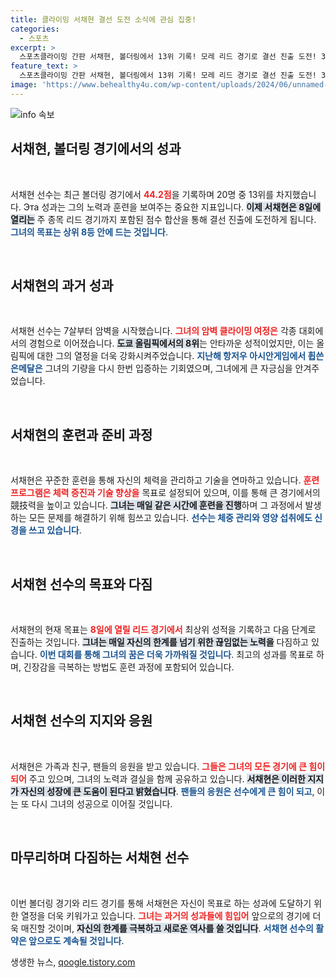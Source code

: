 ```yaml
---
title: 클라이밍 서채현 결선 도전 소식에 관심 집중!
categories:
  - 스포츠
excerpt: >
  스포츠클라이밍 간판 서채현, 볼더링에서 13위 기록! 모레 리드 경기로 결선 진출 도전! 3년 전 올림픽 아쉬움을 떨칠 수 있을까?
feature_text: >
  스포츠클라이밍 간판 서채현, 볼더링에서 13위 기록! 모레 리드 경기로 결선 진출 도전! 3년 전 올림픽 아쉬움을 떨칠 수 있을까?
image: 'https://www.behealthy4u.com/wp-content/uploads/2024/06/unnamed-file.png'
---
```


<p><img src="https://www.behealthy4u.com/wp-content/uploads/2024/06/unnamed-file.png" alt="info 속보" /></p>

<h2 data-ke-size="size26">서채현, 볼더링 경기에서의 성과</h2>

<p data-ke-size="size16">&nbsp;</p>

<p>서채현 선수는 최근 볼더링 경기에서 <b><span style="color: #ee2323;">44.2점</span></b>을 기록하며 20명 중 13위를 차지했습니다. Эта 성과는 그의 노력과 훈련을 보여주는 중요한 지표입니다. <b><span style="background-color: #21538527;">이제 서채현은 8일에 열리는</span></b> 주 종목 리드 경기까지 포함된 점수 합산을 통해 결선 진출에 도전하게 됩니다. <b><span style="color: #1a5490;">그녀의 목표는 상위 8등 안에 드는 것입니다</span></b>.</p>

<p data-ke-size="size16">&nbsp;</p>

<h2 data-ke-size="size26">서채현의 과거 성과</h2>

<p data-ke-size="size16">&nbsp;</p>

<p>서채현 선수는 7살부터 암벽을 시작했습니다. <b><span style="color: #ee2323;">그녀의 암벽 클라이밍 여정은</span></b> 각종 대회에서의 경험으로 이어졌습니다. <b><span style="background-color: #21538527;">도쿄 올림픽에서의 8위</span></b>는 안타까운 성적이었지만, 이는 올림픽에 대한 그의 열정을 더욱 강화시켜주었습니다. <b><span style="color: #1a5490;">지난해 항저우 아시안게임에서 휩쓴 은메달은</span></b> 그녀의 기량을 다시 한번 입증하는 기회였으며, 그녀에게 큰 자긍심을 안겨주었습니다.</p>

<p data-ke-size="size16">&nbsp;</p>

<h2 data-ke-size="size26">서채현의 훈련과 준비 과정</h2>

<p data-ke-size="size16">&nbsp;</p>

<p>서채현은 꾸준한 훈련을 통해 자신의 체력을 관리하고 기술을 연마하고 있습니다. <b><span style="color: #ee2323;">훈련 프로그램은 체력 증진과 기술 향상을</span></b> 목표로 설정되어 있으며, 이를 통해 큰 경기에서의競技력을 높이고 있습니다. <b><span style="background-color: #21538527;">그녀는 매일 같은 시간에 훈련을 진행</span></b>하며 그 과정에서 발생하는 모든 문제를 해결하기 위해 힘쓰고 있습니다. <b><span style="color: #1a5490;">선수는 체중 관리와 영양 섭취에도 신경을 쓰고 있습니다</span></b>.</p>

<p data-ke-size="size16">&nbsp;</p>

<h2 data-ke-size="size26">서채현 선수의 목표와 다짐</h2>

<p data-ke-size="size16">&nbsp;</p>

<p>서채현의 현재 목표는 <b><span style="color: #ee2323;">8일에 열릴 리드 경기에서</span></b> 최상위 성적을 기록하고 다음 단계로 진출하는 것입니다. <b><span style="background-color: #21538527;">그녀는 매일 자신의 한계를 넘기 위한 끊임없는 노력을</span></b> 다짐하고 있습니다. <b><span style="color: #1a5490;">이번 대회를 통해 그녀의 꿈은 더욱 가까워질 것입니다</span></b>. 최고의 성과를 목표로 하며, 긴장감을 극복하는 방법도 훈련 과정에 포함되어 있습니다.</p>

<p data-ke-size="size16">&nbsp;</p>

<h2 data-ke-size="size26">서채현 선수의 지지와 응원</h2>

<p data-ke-size="size16">&nbsp;</p>

<p>서채현은 가족과 친구, 팬들의 응원을 받고 있습니다. <b><span style="color: #ee2323;">그들은 그녀의 모든 경기에 큰 힘이 되어</span></b> 주고 있으며, 그녀의 노력과 결실을 함께 공유하고 있습니다. <b><span style="background-color: #21538527;">서채현은 이러한 지지가 자신의 성장에 큰 도움이 된다고 밝혔습니다</span></b>. <b><span style="color: #1a5490;">팬들의 응원은 선수에게 큰 힘이 되고</span></b>, 이는 또 다시 그녀의 성공으로 이어질 것입니다.</p>

<p data-ke-size="size16">&nbsp;</p>

<h2 data-ke-size="size26">마무리하며 다짐하는 서채현 선수</h2>

<p data-ke-size="size16">&nbsp;</p>

<p>이번 볼더링 경기와 리드 경기를 통해 서채현은 자신이 목표로 하는 성과에 도달하기 위한 열정을 더욱 키워가고 있습니다. <b><span style="color: #ee2323;">그녀는 과거의 성과들에 힘입어</span></b> 앞으로의 경기에 더욱 매진할 것이며, <b><span style="background-color: #21538527;">자신의 한계를 극복하고 새로운 역사를 쓸 것입니다</span></b>. <b><span style="color: #1a5490;">서채현 선수의 활약은 앞으로도 계속될 것입니다</span></b>.</p></p>
생생한 뉴스, <a href="https://qoogle.tistory.com" rel="dofollow">qoogle.tistory.com</a>


